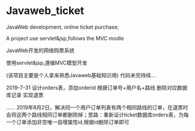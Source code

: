 # Javaweb_ticket
JavaWeb development, online ticket purchase;

A project use servlet&jsp,follows the MVC modle

JavaWeb开发的网络购票系统

使用servlet&jsp,遵循MVC模型开发

(该项目主要是个人拿来熟悉Javaweb基础知识用)
代码未完待续...

2019-7-31  设计orders表，添加orderid  根据订单号+用户名+路线  删除对应数据库记录  实现退票

......
2019年8月2日，解决同一个用户订单列表有两个相同路线的订单，在退票时会将这两个路线相同订单都删除掉；思路：重新设计ticket数据库orders表，为每一个订单添加非空唯一自增属性id,根据id删除订单即可

